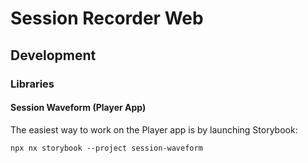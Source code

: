 # Session Recorder Web

## Development

### Libraries

#### Session Waveform (Player App)

The easiest way to work on the Player app is by launching Storybook:

```
npx nx storybook --project session-waveform
```
